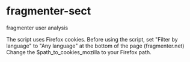 # fragmenter-sect
fragmenter user analysis

The script uses Firefox cookies. Before using the script, set "Filter by language" to "Any language" at the bottom of the page (fragmenter.net)
Change the $path_to_cookies_mozilla to your Firefox path.

